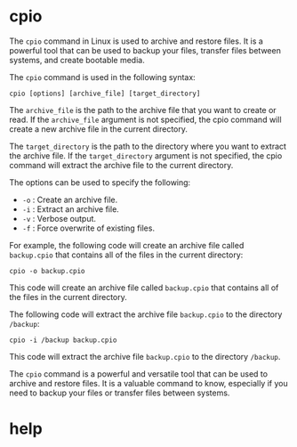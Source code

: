 # cpio

The `cpio` command in Linux is used to archive and restore files. It is a powerful tool that can be used to backup your files, transfer files between systems, and create bootable media.

The `cpio` command is used in the following syntax:

```
cpio [options] [archive_file] [target_directory]
```

The `archive_file` is the path to the archive file that you want to create or read. If the `archive_file` argument is not specified, the cpio command will create a new archive file in the current directory.

The `target_directory` is the path to the directory where you want to extract the archive file. If the `target_directory` argument is not specified, the cpio command will extract the archive file to the current directory.

The options can be used to specify the following:

* `-o` : Create an archive file.
* `-i` : Extract an archive file.
* `-v` : Verbose output.
* `-f` : Force overwrite of existing files.

For example, the following code will create an archive file called `backup.cpio` that contains all of the files in the current directory:

```
cpio -o backup.cpio
```

This code will create an archive file called `backup.cpio` that contains all of the files in the current directory.

The following code will extract the archive file `backup.cpio` to the directory `/backup`:

```
cpio -i /backup backup.cpio
```

This code will extract the archive file `backup.cpio` to the directory `/backup`.

The `cpio` command is a powerful and versatile tool that can be used to archive and restore files. It is a valuable command to know, especially if you need to backup your files or transfer files between systems.




# help 

```

```
